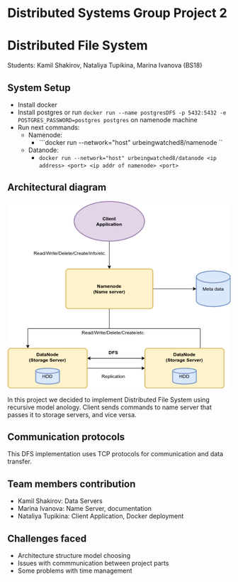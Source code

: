 # Distributed Systems Group Project 2
# Distributed File System
  Students: Kamil Shakirov, Nataliya Tupikina, Marina Ivanova (BS18)

## System Setup
  + Install docker
  + Install postgres or run ```docker run --name postgresDFS -p 5432:5432 -e POSTGRES_PASSWORD=postgres postgres``` on namenode machine
  + Run next commands:
      + Namenode:
        + ```docker run --network="host" urbeingwatched8/namenode <ip address> <port>``
      + Datanode:
        + ```docker run --network="host" urbeingwatched8/datanode <ip address> <port> <ip addr of namenode> <port>```
## Architectural diagram
![Chat](https://github.com/mari1647iv/DFS/blob/main/ArchitecturalDiagram.png)


  In this project we decided to implement Distributed File System using recursive model anology. Client sends commands to name server that passes it to storage servers, and vice versa.
## Communication protocols
  This DFS implementation uses TCP protocols for communication and data transfer.
## Team members contribution

  + Kamil Shakirov: Data Servers
  + Marina Ivanova: Name Server, documentation
  + Nataliya Tupikina: Client Application, Docker deployment
  
## Challenges faced
  + Architecture structure model choosing
  + Issues with commmunication between project parts
  + Some problems with time management
